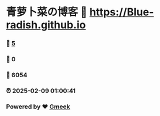 # 青萝卜菜の博客 :link: https://Blue-radish.github.io 
### :page_facing_up: [5](https://Blue-radish.github.io/tag.html) 
### :speech_balloon: 0 
### :hibiscus: 6054 
### :alarm_clock: 2025-02-09 01:00:41 
### Powered by :heart: [Gmeek](https://github.com/Meekdai/Gmeek)
